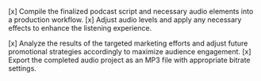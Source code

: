 [x] Compile the finalized podcast script and necessary audio elements into a production workflow.
[x] Adjust audio levels and apply any necessary effects to enhance the listening experience.


[x] Analyze the results of the targeted marketing efforts and adjust future promotional strategies accordingly to maximize audience engagement.
[x] Export the completed audio project as an MP3 file with appropriate bitrate settings.